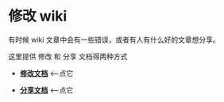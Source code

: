 # 修改 wiki

有时候 wiki 文章中会有一些错误，或者有人有什么好的文章想分享。

这里提供 修改 和 分享 文档得两种方式

- [**修改文档**](./change_doc.md) <--点它

- [**分享文档**](./add_doc.md)   <--点它